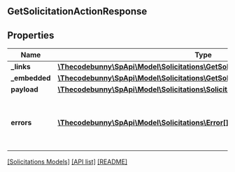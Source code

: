 ## GetSolicitationActionResponse

## Properties

Name | Type | Description | Notes
------------ | ------------- | ------------- | -------------
**_links** | [**\Thecodebunny\SpApi\Model\Solicitations\GetSolicitationActionResponseLinks**](GetSolicitationActionResponseLinks.md) |  | [optional]
**_embedded** | [**\Thecodebunny\SpApi\Model\Solicitations\GetSolicitationActionResponseEmbedded**](GetSolicitationActionResponseEmbedded.md) |  | [optional]
**payload** | [**\Thecodebunny\SpApi\Model\Solicitations\SolicitationsAction**](SolicitationsAction.md) |  | [optional]
**errors** | [**\Thecodebunny\SpApi\Model\Solicitations\Error[]**](Error.md) | A list of error responses returned when a request is unsuccessful. | [optional]

[[Solicitations Models]](../) [[API list]](../../Api) [[README]](../../../README.md)
